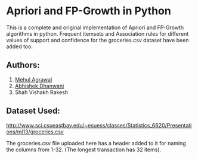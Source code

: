 # Apriori and FP-Growth in Python

This is a complete and original implementation of Apriori and FP-Growth algorithms in python. Frequent itemsets and Association rules for different values of support and confidence for the groceries.csv dataset have been added too.

## Authors:
1. [Mehul Agrawal](https://www.linkedin.com/in/mehul-agrawal/)
2. [Abhishek Dhanwani](https://www.linkedin.com/in/abhishek-dhanwani-93846b167/)
3. Shah Vishakh Rakesh

## Dataset Used:
http://www.sci.csueastbay.edu/~esuess/classes/Statistics_6620/Presentations/ml13/groceries.csv

The groceries.csv file uploaded here has a header added to it for naming the columns from 1-32. (The longest transaction has 32 items).

